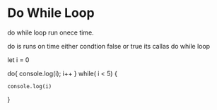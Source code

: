 # Do While Loop
do while loop run onece time.

do is runs on time either condtion false or true its callas do while loop

let i = 0

do{
    console.log(i); 
    i++
}
while( i < 5) {

    console.log(i)
}
